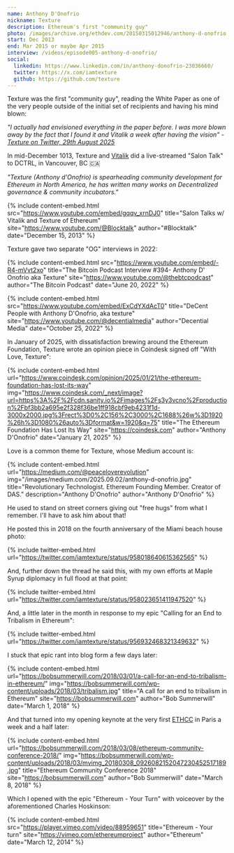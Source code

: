 ```yaml
---
name: Anthony D'Onofrio
nickname: Texture
description: Ethereum's first "community guy"
photo: /images/archive.org/ethdev.com/20150315012946/anthony-d-onofrio.jpg
start: Dec 2013
end: Mar 2015 or maybe Apr 2015
interview: /videos/episode005-anthony-d-onofrio/
social:
  linkedin: https://www.linkedin.com/in/anthony-donofrio-23036660/
  twitter: https://x.com/iamtexture
  github: https://github.com/texture
---
```


Texture was the first "community guy", reading the White Paper as one of the very people outside of the initial set of recipients and having his mind blown:

*"I actually had envisioned everything in the paper before. I was more blown away by the fact that I found it and Vitalik a week after having the vision" - [Texture on Twitter, 29th August 2025](https://x.com/iamtexture/status/1961541627694219532)*

In mid-December 1013, Texture and [Vitalik](/people/vitalik-buterin/) did a live-streamed "Salon Talk" to DCTRL, in Vancouver, BC 🇨🇦

*"Texture (Anthony d'Onofrio) is spearheading community development for Ethereum in North America, he has written many works on Decentralized governance & community incubators."*

{% include content-embed.html
  src="https://www.youtube.com/embed/gqqv_xrnDJ0"
  title="Salon Talks w/ Vitalik and Texture of Ethereum"
  site="https://www.youtube.com/@Blocktalk"
  author="#Blocktalk"
  date="December 15, 2013"
%}

Texture gave two separate "OG" interviews in 2022:

{% include content-embed.html
  src="https://www.youtube.com/embed/-R4-mVvt2xo"
  title="The Bitcoin Podcast Interview #394- Anthony D' Onofrio aka Texture"
  site="https://www.youtube.com/@thebtcpodcast"
  author="The Bitcoin Podcast"
  date="June 20, 2022"
%}

{% include content-embed.html
  src="https://www.youtube.com/embed/ExCdYXdAcT0"
  title="DeCent People with Anthony D'Onofrio, aka texture"
  site="https://www.youtube.com/@decentialmedia"
  author="Decential Media"
  date="October 25, 2022"
%}

In January of 2025, with dissatisfaction brewing around the Ethereum Foundation, Texture wrote an opinion piece in Coindesk signed off "With Love, Texture":

{% include content-embed.html
  url="https://www.coindesk.com/opinion/2025/01/21/the-ethereum-foundation-has-lost-its-way"
  img="https://www.coindesk.com/_next/image?url=https%3A%2F%2Fcdn.sanity.io%2Fimages%2Fs3y3vcno%2Fproduction%2Fbf3bb2a695e2f328f36be1ff918cbf9eb4231f1d-3000x2000.jpg%3Frect%3D0%2C156%2C3000%2C1688%26w%3D1920%26h%3D1080%26auto%3Dformat&w=1920&q=75"
  title="The Ethereum Foundation Has Lost Its Way"
  site="https://coindesk.com"
  author="Anthony D'Onofrio"
  date="January 21, 2025"
%}

Love is a common theme for Texture, whose Medium account is:

{% include content-embed.html
  url="https://medium.com/@peaceloverevolution"
  img="/images/medium.com/2025.09.02/anthony-d-onofrio.jpg"
  title="Revolutionary Technologist. Ethereum Founding Member. Creator of DAS."
  description="Anthony D'Onofrio"
  author="Anthony D'Onofrio"
%}

He used to stand on street corners giving out "free hugs" from what I remember.  I'll have to ask him about that!

He posted this in 2018 on the fourth anniversary of the Miami beach house photo:

{% include twitter-embed.html url="https://twitter.com/iamtexture/status/958018640615362565" %}

And, further down the thread he said this, with my own efforts at Maple Syrup diplomacy in full flood at that point:

{% include twitter-embed.html url="https://twitter.com/iamtexture/status/958023651411947520" %}

And, a little later in the month in response to my epic "Calling for an End to Tribalism in Ethereum":

{% include twitter-embed.html url="https://twitter.com/iamtexture/status/956932468321349632" %}

I stuck that epic rant into blog form a few days later:

{% include content-embed.html
  url="https://bobsummerwill.com/2018/03/01/a-call-for-an-end-to-tribalism-in-ethereum/"
  img="https://bobsummerwill.com/wp-content/uploads/2018/03/tribalism.jpg"
  title="A call for an end to tribalism in Ethereum"
  site="https://bobsummerwill.com"
  author="Bob Summerwill"
  date="March 1, 2018"
%}

And that turned into my opening keynote at the very first [ETHCC](https://ethcc.io) in Paris a week and a half later:

{% include content-embed.html
  url="https://bobsummerwill.com/2018/03/08/ethereum-community-conference-2018/"
  img="https://bobsummerwill.com/wp-content/uploads/2018/03/mvimg_20180308_0926082152047230452517189.jpg"
  title="Ethereum Community Conference 2018"
  site="https://bobsummerwill.com"
  author="Bob Summerwill"
  date="March 8, 2018"
%}

Which I opened with the epic "Ethereum - Your Turn" with voiceover by the aforementioned Charles Hoskinson:

{% include content-embed.html
  src="https://player.vimeo.com/video/88959651"
  title="Ethereum - Your turn"
  site="https://vimeo.com/ethereumproject"
  author="Ethereum"
  date="March 12, 2014"
%}
